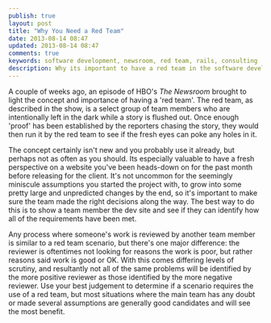 ```yaml
---
publish: true
layout: post
title: "Why You Need a Red Team"
date: 2013-08-14 08:47
updated: 2013-08-14 08:47
comments: true
keywords: software development, newsroom, red team, rails, consulting
description: Why its important to have a red team in the software development industry
---
```


A couple of weeks ago, an episode of HBO's _The Newsroom_ brought to light the concept and importance of having a 'red team'. The red team, as described in the show, is a select group of team members who are intentionally left in the dark while a story is flushed out. Once enough 'proof' has been established by the reporters chasing the story, they would then run it by the red team to see if the fresh eyes can poke any holes in it. 
<!--more-->
The concept certainly isn't new and you probably use it already, but perhaps not as often as you should. Its especially valuable to have a fresh perspective on a website you've been heads-down on for the past month before releasing for the client. It's not uncommon for the seemingly miniscule assumptions you started the project with, to grow into some pretty large and unpredicted changes by the end, so it's important to make sure the team made the right decisions along the way. The best way to do this is to show a team member the dev site and see if they can identify how all of the requirements have been met.

Any process where someone's work is reviewed by another team member is similar to a red team scenario, but there's one major difference: the reviewer is oftentimes not looking for reasons the work is poor, but rather reasons said work is good or OK. With this comes differing levels of scrutiny, and resultantly not all of the same problems will be identified by the more positive reviewer as those identified by the more negative reviewer. Use your best judgement to determine if a scenario requires the use of a red team, but most situations where the main team has any doubt or made several assumptions are generally good candidates and will see the most benefit.

